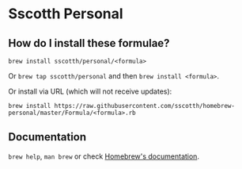 # Sscotth Personal

## How do I install these formulae?
`brew install sscotth/personal/<formula>`

Or `brew tap sscotth/personal` and then `brew install <formula>`.

Or install via URL (which will not receive updates):

```
brew install https://raw.githubusercontent.com/sscotth/homebrew-personal/master/Formula/<formula>.rb
```

## Documentation
`brew help`, `man brew` or check [Homebrew's documentation](https://docs.brew.sh).
